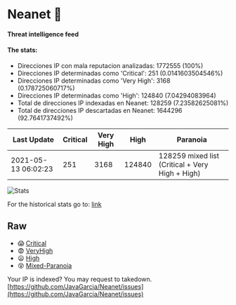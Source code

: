 # Neanet :hocho:
#### Threat intelligence feed
#### The stats:

- Direcciones IP con mala reputacion analizadas: 1772555 (100%)
- Direcciones IP determinadas como 'Critical':  251 (0.0141603504546%)
- Direcciones IP determinadas como 'Very High':  3168 (0.178725060717%)
- Direcciones IP determinadas como 'High':  124840 (7.04294083964)
- Total de direcciones IP indexadas en Neanet:  128259 (7.23582625081%)
- Total de direcciones IP descartadas en Neanet:  1644296 (92.7641737492%)

| Last Update | Critical | Very High | High | Paranoia |
| --- | --- | --- | --- | --- |
| 2021-05-13 06:02:23 | 251 | 3168 | 124840 | 128259 mixed list (Critical + Very High + High)|

![Stats](https://docs.google.com/spreadsheets/d/e/2PACX-1vSnaNMIXVabIpDJjufMlzH7poXnshF3mgd8Is1g9ytUEzVsP5my4Trn8f-xkoLLQ38xpL3HtmUexLo6/pubchart?oid=501124687&format=image)

For the historical stats go to: [link](/stats.csv)
## Raw
- :scream: [Critical](https://raw.githubusercontent.com/JavaGarcia/Neanet/master/blacklists/neanet_critical.txt)
- :fearful: [VeryHigh](https://raw.githubusercontent.com/JavaGarcia/Neanet/master/blacklists/neanet_veryHigh.txtt)
- :frowning: [High](https://raw.githubusercontent.com/JavaGarcia/Neanet/master/blacklists/neanet_high.txt)
- :dizzy_face: [Mixed-Paranoia](https://raw.githubusercontent.com/JavaGarcia/Neanet/master/blacklists/neanet_all.txt)


Your IP is indexed? You may request to takedown. [https://github.com/JavaGarcia/Neanet/issues](https://github.com/JavaGarcia/Neanet/issues)























































































































































































































































































































































































































































































































































































































































































































































































































































































































































































































































































































































































































































































































































































































































































































































































































































































































































































































































































































































































































































































































































































































































































































































































































































































































































































































































































































































































































































































































































































































































































































































































































































































































































































































































































































































































































































































































































































































































































































































































































































































































































































































































































































































































































































































































































































































































































































































































































































































































































































































































































































































































































































































































































































































































































































































































































































































































































































































































































































































































































































































































































































































































































































































































































































































































